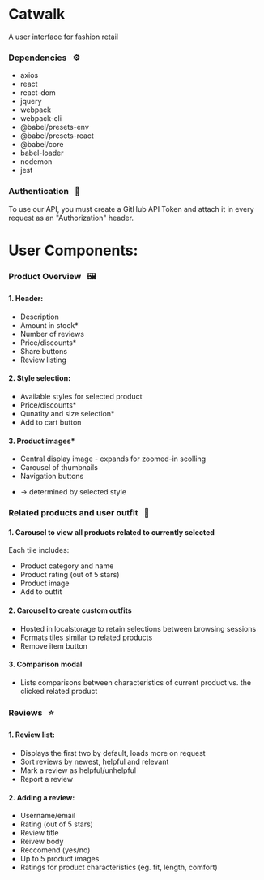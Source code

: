 # Catwalk
A user interface for fashion retail

### Dependencies &nbsp; ⚙️
- axios
- react
- react-dom
- jquery
- webpack
- webpack-cli
- @babel/presets-env
- @babel/presets-react
- @babel/core
- babel-loader
- nodemon
- jest

### Authentication &nbsp; 🔐
To use our API, you must create a GitHub API Token and attach it in every request as an "Authorization" header.


# User Components:

### Product Overview &nbsp; 🖼️
#### 1. Header:
- Description
- Amount in stock*
- Number of reviews
- Price/discounts*
- Share buttons
- Review listing

#### 2. Style selection:
- Available styles for selected product
- Price/discounts*
- Qunatity and size selection*
- Add to cart button

#### 3. Product images*
- Central display image - expands for zoomed-in scolling
- Carousel of thumbnails
- Navigation buttons

* -> determined by selected style


### Related products and user outfit &nbsp; 👗
#### 1. Carousel to view all products related to currently selected
  Each tile includes:
  - Product category and name
  - Product rating (out of 5 stars)
  - Product image
  - Add to outfit
  
#### 2. Carousel to create custom outfits
  - Hosted in localstorage to retain selections between browsing sessions
  - Formats tiles similar to related products
  - Remove item button

#### 3. Comparison modal
  - Lists comparisons between characteristics of current product vs. the clicked related product


### Reviews &nbsp; ⭐

#### 1. Review list:
  - Displays the first two by default, loads more on request
  - Sort reviews by newest, helpful and relevant
  - Mark a review as helpful/unhelpful
  - Report a review

#### 2. Adding a review:
  - Username/email
  - Rating (out of 5 stars)
  - Review title
  - Reivew body
  - Reccomend (yes/no)
  - Up to 5 product images
  - Ratings for product characteristics (eg. fit, length, comfort)


